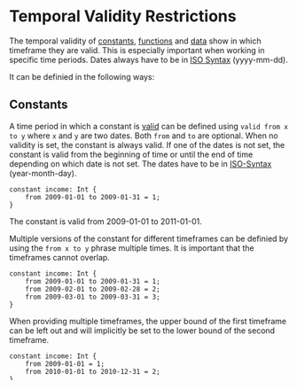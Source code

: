 # Temporal Validity Restrictions

The temporal validity of [constants](#constants), [functions](#functions) and [data](#data) show in which timeframe they are valid. This is especially important when working in specific time periods. Dates always have to be in [ISO Syntax][date syntax] (yyyy-mm-dd).

It can be definied in the following ways:

## Constants

A time period in which a constant is [valid][Validity] can be defined using `valid from x to y` where `x` and `y` are two dates. Both `from` and `to` are optional. When no validity is set, the constant is always valid. If one of the dates is not set, the constant is valid from the beginning of time or until the end of time depending on which date is not set. The dates have to be in [ISO-Syntax][date syntax] (year-month-day).

```ttsl
constant income: Int {
    from 2009-01-01 to 2009-01-31 = 1;
}
```

The constant is valid from 2009-01-01 to 2011-01-01.

Multiple versions of the constant for different timeframes can be definied by using the `from x to y` phrase multiple times. It is important that the timeframes cannot overlap.

```ttsl
constant income: Int {
    from 2009-01-01 to 2009-01-31 = 1;
    from 2009-02-01 to 2009-02-28 = 2;
    from 2009-03-01 to 2009-03-31 = 3;
}
```

When providing multiple timeframes, the upper bound of the first timeframe can be left out and will implicitly be set to the lower bound of the second timeframe.

```ttsl
constant income: Int {
    from 2009-01-01 = 1;
    from 2010-01-01 to 2010-12-31 = 2;
}
```

The constant has the value 1 for the timeframe 2009-01-01 to 2009-12-31 and the value 2 for the timeframe 2010-01-01 to 2010-12-31.

## Functions

When defining a [function](#functions), the validity can be set by using `from x to y {...}` inside of the function block.

```ttsl
function foo() {
    from 2024-01-01 to 2024-12-31 {
        return 42;
    }
}
```

Multiple versions of the function for different timeframes can be definied by using the `valid` keyword multiple times. It is important that the timeframes cannot overlap.

```ttsl
function foo() {
    from 2024-01-01 to 2024-12-31 {
        return 42;
    }

    from 2025-01-01 to 2025-12-31 {
        return 43;
    }
}
```

Depending on when the function is called, the correct version of the function is executed.

When the start or end date is not set, the function is either valid from the beginning of time or until the end of time.

```ttsl
function foo() {
    valid from 2024-01-01 {
        return 42;
    }
}
```

```ttsl
function bar() {
    valid to 2024-12-31 {
        return 42;
    }
}
```

foo() is valid from 2024-01-01 with no upper bound while bar() is valid until 2024-12-31 with no lower bound.

When no validity is set, the function is always valid.

When providing multiple timeframes, the upper bound of the first timeframe can be left out and will implicitly be set to the lower bound of the second timeframe.

```ttsl
function foo() {
    from 2024-01-01 {
        return 42;
    }

    from 2025-01-01 to 2025-12-31 {
        return 43;
    }
}
```

The function foo() returns 42 for the timeframe 2024-01-01 to 2024-12-31 and 43 for the timeframe 2025-01-01 to 2025-12-31.

## Data

Because data is provided by the user as an input to the program, it is not possible to set a validity for data. The validity of data is always the timeframe in which the program is executed.

[date syntax]: validity.md#date
[Validity]: validity.md
